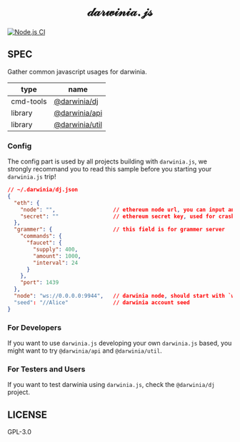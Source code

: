 <h1 align="center">
𝒹𝒶𝓇𝓌𝒾𝓃𝒾𝒶.𝒿𝓈
</h1>

[![Node.js CI][workflow-badge]][github]

## SPEC

Gather common javascript usages for darwinia.


| type      | name                                        |
|-----------|---------------------------------------------|
| cmd-tools | [@darwinia/dj](./packages/dj/README.md)     |
| library   | [@darwinia/api](./packages/api/README.md)   |
| library   | [@darwinia/util](./packages/util/README.md) |


### Config

The config part is used by all projects building with `darwinia.js`, 
we strongly recommand you to read this sample before you starting your
`darwinia.js` trip!

```json
// ~/.darwinia/dj.json
{
  "eth": {
    "node": "",                  // ethereum node url, you can input an infura url
    "secret": ""                 // ethereum secret key, used for crash service
  },
  "grammer": {                   // this field is for grammer server
    "commands": {
      "faucet": {
        "supply": 400,
        "amount": 1000,
        "interval": 24
      }
    },
    "port": 1439
  },
  "node": "ws://0.0.0.0:9944",   // darwinia node, should start with `ws://`
  "seed": "//Alice"              // darwinia account seed
}
```


### For Developers

If you want to use `darwinia.js` developing your own `darwinia.js` based, you might
want to try `@darwinia/api` and `@darwinia/util`.


### For Testers and Users

If you want to test darwinia using `darwinia.js`, check the `@darwinia/dj` project.


## LICENSE

GPL-3.0

[github]: https://github.com/darwinia-network/darwinia.js
[workflow-badge]: https://github.com/darwinia-network/darwinia.js/workflows/Node.js%20CI/badge.svg
[types.json]: https://github.com/darwinia-network/darwinia/blob/master/runtime/crab/types.json
